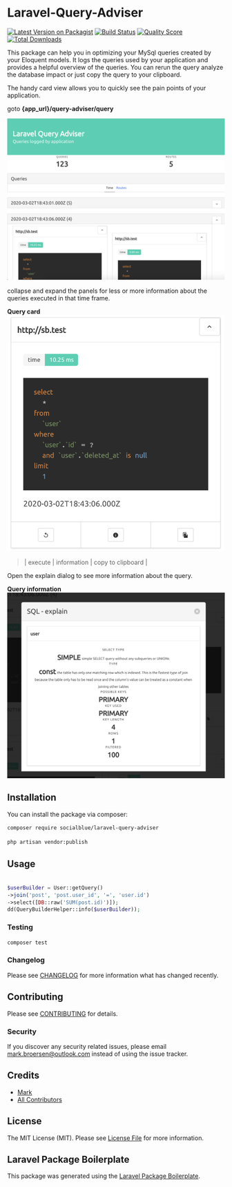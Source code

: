 # Laravel-Query-Adviser

[![Latest Version on Packagist](https://img.shields.io/packagist/v/socialblue/laravel-query-adviser.svg?style=flat-square)](https://packagist.org/packages/socialblue/laravel-query-adviser)
[![Build Status](https://img.shields.io/travis/socialblue/laravel-query-adviser/master.svg?style=flat-square)](https://travis-ci.org/socialblue/laravel-query-adviser)
[![Quality Score](https://img.shields.io/scrutinizer/g/socialblue/laravel-query-adviser.svg?style=flat-square)](https://scrutinizer-ci.com/g/socialblue/laravel-query-adviser)
[![Total Downloads](https://img.shields.io/packagist/dt/socialblue/laravel-query-adviser.svg?style=flat-square)](https://packagist.org/packages/socialblue/laravel-query-adviser)

This package can help you in optimizing your MySql queries created by your Eloquent models.
It logs the queries used by your application and provides a helpful overview of the queries.
You can rerun the query analyze the database impact or just copy the query to your clipboard.

The handy card view allows you to quickly see the pain points of your application.

goto **{app_url}/query-adviser/query**
> 


![Query Overview](./img/overview.png)

collapse and expand the panels for less or more information about the queries executed in that time frame.

**Query card**
![Query Card](./img/card.png)
> | execute | information | copy to clipboard |

Open the explain dialog to see more information about the query.

**Query information**
![Query Card](./img/query-information.png)

## Installation

You can install the package via composer:

```bash
composer require socialblue/laravel-query-adviser

php artisan vendor:publish
```

## Usage

``` php

$userBuilder = User::getQuery()
->join('post', 'post.user_id', '=', 'user.id')
->select([DB::raw('SUM(post.id)')]);
dd(QueryBuilderHelper::info($userBuilder));


```

### Testing

``` bash
composer test
```

### Changelog

Please see [CHANGELOG](CHANGELOG.md) for more information what has changed recently.

## Contributing

Please see [CONTRIBUTING](CONTRIBUTING.md) for details.

### Security

If you discover any security related issues, please email mark.broersen@outlook.com instead of using the issue tracker.

## Credits

- [Mark](https://github.com/socialblue)
- [All Contributors](../../contributors)

## License

The MIT License (MIT). Please see [License File](LICENSE.md) for more information.

## Laravel Package Boilerplate

This package was generated using the [Laravel Package Boilerplate](https://laravelpackageboilerplate.com).